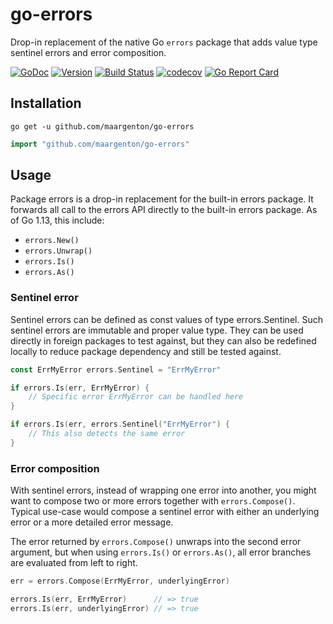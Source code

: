 # go-errors

Drop-in replacement of the native Go `errors` package that adds value type
sentinel errors and error composition.

[![GoDoc](https://godoc.org/github.com/maargenton/go-errors?status.svg)](https://godoc.org/github.com/maargenton/go-errors)
[![Version](https://img.shields.io/github/tag/maargenton/go-errors.svg)](https://github.com/maargenton/go-errors)
[![Build Status](https://travis-ci.org/maargenton/go-errors.svg?branch=master)](https://travis-ci.org/maargenton/go-errors)
[![codecov](https://codecov.io/gh/maargenton/go-errors/branch/master/graph/badge.svg)](https://codecov.io/gh/maargenton/go-errors)
[![Go Report Card](https://goreportcard.com/badge/github.com/maargenton/go-errors)](https://goreportcard.com/report/github.com/maargenton/go-errors)


## Installation

```shell
go get -u github.com/maargenton/go-errors
```

```go
import "github.com/maargenton/go-errors"
```

## Usage

Package errors is a drop-in replacement for the built-in errors package. It
forwards all call to the errors API directly to the built-in errors package.
As of Go 1.13, this include:

- `errors.New()`
- `errors.Unwrap()`
- `errors.Is()`
- `errors.As()`

### Sentinel error

Sentinel errors can be defined as const values of type errors.Sentinel. Such sentinel errors are immutable and proper value type. They can be used directly in foreign packages to test against, but they can also be redefined locally to reduce package dependency and still be tested against.

```go
const ErrMyError errors.Sentinel = "ErrMyError"

if errors.Is(err, ErrMyError) {
    // Specific error ErrMyError can be handled here
}

if errors.Is(err, errors.Sentinel("ErrMyError") {
    // This also detects the same error
}

```

### Error composition

With sentinel errors, instead of wrapping one error into another, you might want
to compose two or more errors together with `errors.Compose()`. Typical use-case
would compose a sentinel error with either an underlying error or a more
detailed error message.

The error returned by `errors.Compose()` unwraps into the second error argument, but when using `errors.Is()` or `errors.As()`, all error branches are evaluated from left to right.

```go
err = errors.Compose(ErrMyError, underlyingError)

errors.Is(err, ErrMyError)      // => true
errors.Is(err, underlyingError) // => true
```
